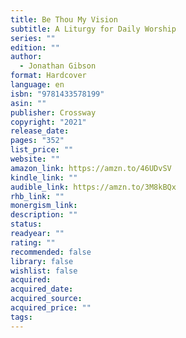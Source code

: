 ```yaml
---
title: Be Thou My Vision
subtitle: A Liturgy for Daily Worship
series: ""
edition: ""
author:
  - Jonathan Gibson
format: Hardcover
language: en
isbn: "9781433578199"
asin: ""
publisher: Crossway
copyright: "2021"
release_date: 
pages: "352"
list_price: ""
website: ""
amazon_link: https://amzn.to/46UDvSV
kindle_link: ""
audible_link: https://amzn.to/3M8kBQx
rhb_link: ""
monergism_link: 
description: ""
status: 
readyear: ""
rating: ""
recommended: false
library: false
wishlist: false
acquired: 
acquired_date: 
acquired_source: 
acquired_price: ""
tags:
---
```

